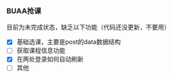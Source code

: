 ### BUAA抢课

目前为未完成状态，缺乏以下功能（代码还没更新，不要用）
- [x] 基础选课，主要是post的data数据结构
- [ ] 获取课程信息功能
- [x] 在两处登录如何自动刷新
- [ ] 其他
